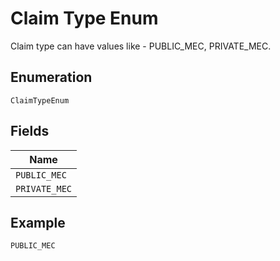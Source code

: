 
# Claim Type Enum

Claim type can have values like - PUBLIC_MEC, PRIVATE_MEC.

## Enumeration

`ClaimTypeEnum`

## Fields

| Name |
|  --- |
| `PUBLIC_MEC` |
| `PRIVATE_MEC` |

## Example

```
PUBLIC_MEC
```

